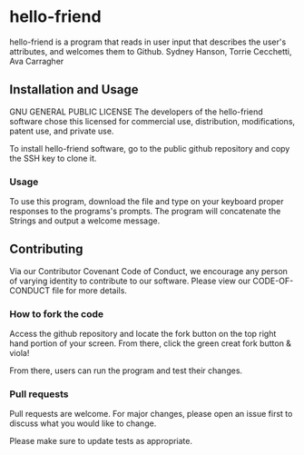 # hello-friend

hello-friend is a program that reads in user input that describes the user's attributes, and welcomes them to Github. Sydney Hanson, Torrie Cecchetti, Ava Carragher

## Installation and Usage

GNU GENERAL PUBLIC LICENSE
The developers of the hello-friend software chose this licensed for commercial use, distribution, modifications, patent use, and private use. 

To install hello-friend software, go to the public github repository and copy the SSH key to clone it. 

### Usage

To use this program, download the file and type on your keyboard proper responses to the programs's prompts. The program will concatenate the Strings and output a welcome message.

## Contributing

Via our Contributor Covenant Code of Conduct, we encourage any person of varying identity to contribute to our software. Please view our CODE-OF-CONDUCT file for more details.

### How to fork the code
Access the github repository and locate the fork button on the top right hand portion of your screen. From there, click the green creat fork button & viola!

From there, users can run the program and test their changes. 

### Pull requests
Pull requests are welcome. For major changes, please open an issue first
to discuss what you would like to change.

Please make sure to update tests as appropriate.


